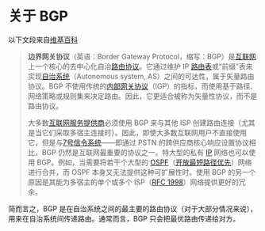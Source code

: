 # 关于 BGP

以下文段来自[维基百科](https://zh.wikipedia.org/wiki/%E8%BE%B9%E7%95%8C%E7%BD%91%E5%85%B3%E5%8D%8F%E8%AE%AE)

> **边界网关协议**（英语：Border Gateway Protocol，缩写：BGP）是[互联网](https://zh.wikipedia.org/wiki/%E4%BA%92%E8%81%94%E7%BD%91)上一个核心的去中心化自治[路由协议](https://zh.wikipedia.org/wiki/%E8%B7%AF%E7%94%B1%E5%8D%8F%E8%AE%AE)。它通过维护 IP [路由表](https://zh.wikipedia.org/wiki/%E8%B7%AF%E7%94%B1%E8%A1%A8)或“前缀”表来实现[自治系统](https://zh.wikipedia.org/wiki/%E8%87%AA%E6%B2%BB%E7%B3%BB%E7%BB%9F)（Autonomous system, AS）之间的可达性，属于矢量路由协议。BGP 不使用传统的[内部网关协议](https://zh.wikipedia.org/wiki/%E5%86%85%E9%83%A8%E7%BD%91%E5%85%B3%E5%8D%8F%E8%AE%AE)（IGP）的指标，而使用基于路径、网络策略或规则集来决定路由。因此，它更适合被称为矢量性协议，而不是路由协议。
>
> 大多数[互联网服务提供商](https://zh.wikipedia.org/wiki/%E4%BA%92%E8%81%94%E7%BD%91%E6%9C%8D%E5%8A%A1%E6%8F%90%E4%BE%9B%E5%95%86)必须使用 BGP 来与其他 ISP 创建路由连接（尤其是当它们采取多宿主连接时）。因此，即使大多数互联网用户不直接使用它，但是与[7号信令系统](https://zh.wikipedia.org/wiki/7%E5%8F%B7%E4%BF%A1%E4%BB%A4%E7%B3%BB%E7%BB%9F)——即通过 PSTN 的跨供应商核心响应设置协议相比，BGP 仍然是互联网最重要的协议之一。特大型的私有 [IP](https://zh.wikipedia.org/wiki/%E7%BD%91%E9%99%85%E5%8D%8F%E8%AE%AE) 网络也可以使用 BGP。例如，当需要将若干个大型的 [OSPF](https://zh.wikipedia.org/wiki/OSPF)（[开放最短路径优先](https://zh.wikipedia.org/wiki/%E5%BC%80%E6%94%BE%E6%9C%80%E7%9F%AD%E8%B7%AF%E5%BE%84%E4%BC%98%E5%85%88)）网络进行合并，而 OSPF 本身又无法提供这种可扩展性时。使用 BGP 的另一个原因是其能为多宿主的单个或多个 ISP（[RFC 1998](https://tools.ietf.org/html/rfc1998)）网络提供更好的冗余。

简而言之，BGP 是在自治系统之间的最主要的路由协议（对于大部分情况来说），用来在自治系统间传递路由。通常而言，BGP 只会把最优路由传递给对方。
